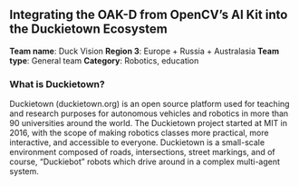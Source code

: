 ## Integrating the OAK-D from OpenCV’s AI Kit into the Duckietown Ecosystem

**Team name**: Duck Vision
**Region 3**: Europe + Russia + Australasia
**Team type**: General team
**Category**: Robotics, education

### What is Duckietown?
Duckietown (duckietown.org) is an open source platform used for teaching and research purposes for autonomous vehicles and robotics in more than 90 universities around the world. The Duckietown project started at MIT in 2016, with the scope of making robotics classes more practical, more interactive, and accessible to everyone. Duckietown is a small-scale environment composed of roads, intersections, street markings, and of course, “Duckiebot” robots which drive around in a complex multi-agent system.

